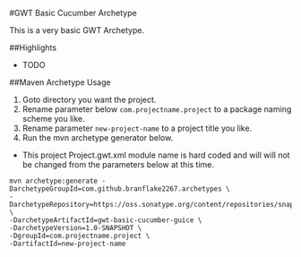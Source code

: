 #GWT Basic Cucumber Archetype

This is a very basic GWT Archetype. 

##Highlights
* TODO

##Maven Archetype Usage

1. Goto directory you want the project.
2. Rename parameter below `com.projectname.project` to a package naming scheme you like.
3. Rename parameter `new-project-name` to a project title you like.
4. Run the mvn archetype generator below.

* This project Project.gwt.xml module name is hard coded and will will not be changed from the parameters below at this time.

```
mvn archetype:generate -DarchetypeGroupId=com.github.branflake2267.archetypes \
-DarchetypeRepository=https://oss.sonatype.org/content/repositories/snapshots \
-DarchetypeArtifactId=gwt-basic-cucumber-guice \
-DarchetypeVersion=1.0-SNAPSHOT \
-DgroupId=com.projectname.project \
-DartifactId=new-project-name
```
